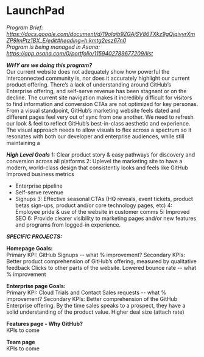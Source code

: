 # LaunchPad
<i>Program Brief:<br> https://docs.google.com/document/d/19oIqib9ZGAjSV86TXkz9gQjqivyrXmZP9lmPtz1BX_E/edit#heading=h.kmtg2esz67n0 <br>
Program is being managed in Asana:<br>
  https://app.asana.com/0/portfolio/1159402789677209/list</i><br>

<b><i>WHY are we doing this program?</i></b><br>
Our current website does not adequately show how powerful the interconnected community is, nor does it accurately highlight our current product offering. There’s a lack of understanding around GitHub’s Enterprise offering, and self-serve revenue has been stagnant or on the decline.  The current site navigation makes it incredibly difficult for visitors to find information and conversion CTAs are not optimized for key personas. 
From a visual standpoint, GitHub’s marketing website feels dated and different pages feel very out of sync from one another. We need to refresh our look & feel to reflect GitHub’s best-in-class aesthetic and experience. The visual approach needs to allow visuals to flex across a spectrum so it resonates with both our developer and enterprise audiences, while still maintaining a 

<b><i>High Level Goals</i></b>
1: Clear product story & easy pathways for discovery and conversion across all platforms
2: Uplevel the marketing site to have a modern, world-class design that consistently looks and feels like GitHub
Improved business metrics 
- Enterprise pipeline 
- Self-serve revenue 
- Signups
3: Effective seasonal CTAs (HQ reveals, event tickets, product betas sign-ups, product and/or core technology pages, etc)
4: Employee pride & use of the website in customer comms
5: Improved SEO 
6: Provide clearer visibility to marketing pages and/or new features and programs from logged-in experience.


<b><i>SPECIFIC PROJECTS:</i></b>

<b>Homepage Goals:</b><br>
Primary KPI: GitHub Signups -- what % improvement? 
Secondary KPIs: 
Better product comprehension of GitHub’s offering, measured by qualitative feedback
Clicks to other parts of the website. Lowered bounce rate -- what % improvement

<b>Enterprise page Goals:</b><br>
Primary KPI: Cloud Trials and Contact Sales requests -- what % improvement?
Secondary KPIs:
Better comprehension of the GitHub Enterprise offering. By the time sales speaks to a prospect, they have a solid understanding of the product value. 
Higher deal size (attach rate) 

<b>Features page - Why GitHub?</b><br>
KPIs to come

<b>Team page</b><br>
KPIs to come




